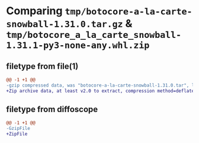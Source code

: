 # Comparing `tmp/botocore-a-la-carte-snowball-1.31.0.tar.gz` & `tmp/botocore_a_la_carte_snowball-1.31.1-py3-none-any.whl.zip`

## filetype from file(1)

```diff
@@ -1 +1 @@
-gzip compressed data, was "botocore-a-la-carte-snowball-1.31.0.tar", last modified: Fri Jul  7 01:44:17 2023, max compression
+Zip archive data, at least v2.0 to extract, compression method=deflate
```

## filetype from diffoscope

```diff
@@ -1 +1 @@
-GzipFile
+ZipFile
```

